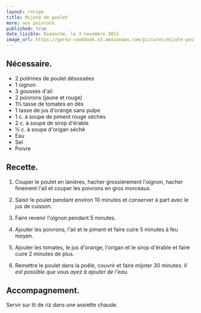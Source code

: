 ```yaml
---
layout: recipe
title: Mijoté de poulet
more: aux poivrons
published: true
date_lisible: Dimanche, le 3 novembre 2013
image_url: https://garno-cookbook.s3.amazonaws.com/pictures/mijote-poulet-et-poivrons.jpg
---
```


## Nécessaire.
* 2 poitrines de poulet désossées
* 1 oignon
* 3 gousses d'ail
* 2 poivrons (jaune et rouge)
* 1½ tasse de tomates en dés
* 1 tasse de jus d'orange sans pulpe
* 1 c. à soupe de piment rouge séchés
* 2 c. à soupe de sirop d'érable
* ½ c. à soupe d'origan séché
* Eau
* Sel
* Poivre

## Recette.

1. Couper le poulet en lanières, hacher grossièrement l'oignon, hacher finement l'ail et couper les poivrons en gros morceaux.

2. Saisir le poulet pendant environ 10 minutes et conserver à part avec le jus de cuisson.

3. Faire revenir l'oignon pendant 5 minutes.

4. Ajouter les poivrons, l'ail et le piment et faire cuire 5 minutes à feu moyen.

5. Ajouter les tomates, le jus d'orange, l'origan et le sirop d'érable et faire cuire 2 minutes de plus.

6. Remettre le poulet dans la poêle, couvrir et faire mijoter 30 minutes. *Il est possible que vous ayez à ajouter de l'eau.*

## Accompagnement.

Servir sur lit de riz dans une assiette chaude.
